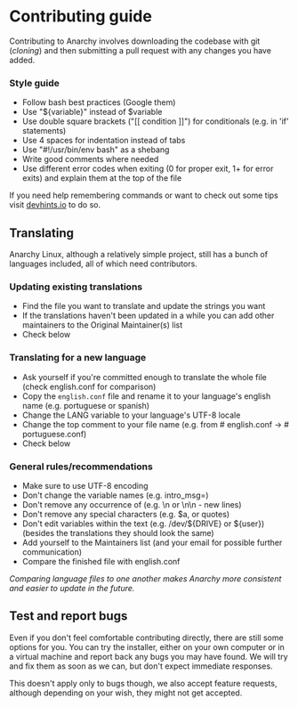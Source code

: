 # Contributing guide

Contributing to Anarchy involves downloading the codebase with git (_cloning_)
and then submitting a pull request with any changes you have added.

### Style guide

* Follow bash best practices (Google them)
* Use "${variable}" instead of $variable
* Use double square brackets ("[[ condition ]]") for conditionals (e.g. in 'if' statements)
* Use 4 spaces for indentation instead of tabs
* Use "#!/usr/bin/env bash" as a shebang
* Write good comments where needed
* Use different error codes when exiting (0 for proper exit, 1+ for error exits) and explain them at the top of the file

If you need help remembering commands or want to check out some tips
visit [devhints.io](https://devhints.io/bash) to do so.

## Translating

Anarchy Linux, although a relatively simple project,
still has a bunch of languages included, all of which need contributors.

### Updating existing translations

* Find the file you want to translate and update the strings you want
* If the translations haven't been updated in a while you
can add other maintainers to the Original Maintainer(s) list
* Check below

### Translating for a new language

* Ask yourself if you're committed enough to translate the whole file
(check english.conf for comparison)
* Copy the `english.conf` file and rename it to your language's
english name (e.g. portuguese or spanish)
* Change the LANG variable to your language's UTF-8 locale
* Change the top comment to your file name (e.g. from # english.conf -> # portuguese.conf)
* Check below

### General rules/recommendations

* Make sure to use UTF-8 encoding
* Don't change the variable names (e.g. intro_msg=)
* Don't remove any occurrence of (e.g. \n or \n\n - new lines)
* Don't remove any special characters (e.g. $a, or quotes)
* Don't edit variables within the text (e.g. /dev/${DRIVE} or ${user})
(besides the translations they should look the same)
* Add yourself to the Maintainers list
(and your email for possible further communication)
* Compare the finished file with english.conf

_Comparing language files to one another makes Anarchy more consistent
and easier to update in the future._

## Test and report bugs

Even if you don't feel comfortable contributing directly,
there are still some options for you.
You can try the installer, either on your own computer
or in a virtual machine and report back any bugs you may have found.
We will try and fix them as soon as we can, but don't expect immediate responses.

This doesn't apply only to bugs though,
we also accept feature requests, although depending on your wish,
they might not get accepted.